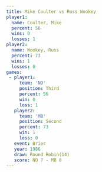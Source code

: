 ```yaml
---
title: Mike Coulter vs Russ Wookey
player1:             
  name: Coulter, Mike
  percent: 56        
  wins: 0            
  losses: 1          
player2:             
  name: Wookey, Russ 
  percent: 73        
  wins: 1            
  losses: 0          
games:
 - player1:         
     team: 'NO'     
     position: Third
     percent: 56    
     win: 0         
     loss: 1        
   player2:          
     team: 'MB'      
     position: Second
     percent: 73     
     win: 1          
     loss: 0         
   event: Brier         
   year: 1986           
   draw: Round Robin(14)
   score: NO 7 - MB 8   
---
```

